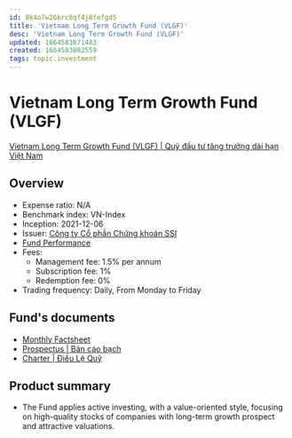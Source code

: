 ```yaml
---
id: 8k4o7w26krc8qf4j8fefgd5
title: 'Vietnam Long Term Growth Fund (VLGF)'
desc: 'Vietnam Long Term Growth Fund (VLGF)'
updated: 1664581671483
created: 1664503882559
tags: topic.investment
---
```

# Vietnam Long Term Growth Fund (VLGF)

[Vietnam Long Term Growth Fund (VLGF) | Quỹ đầu tư tăng trưởng dài hạn Việt Nam](https://www.ssi.com.vn/en/ssiam/fund-information-vlgf)

## Overview

- Expense ratio: N/A
- Benchmark index: VN-Index
- Inception: 2021-12-06
- Issuer: [Công ty Cổ phần Chứng khoán SSI](https://www.ssi.com.vn/)
- [Fund Performance](https://www.ssi.com.vn/en/ssiam/performance-VLGF)
- Fees:
    - Management fee: 1.5% per annum
    - Subscription fee: 1%
    - Redemption fee: 0%
- Trading frequency: Daily, From Monday to Friday

## Fund's documents

- [Monthly Factsheet](https://www.ssi.com.vn/upload/files/QuanLyQuy/Tai-lieu-quy/VLGF/SSI-VLGF%20Fund%20Factsheet%2031082022_EN%20SSIAM.pdf)
- [Prospectus | Bản cáo bạch](https://www.ssi.com.vn/upload/files/QuanLyQuy/VLGF-Fund%20Prospectus%2009052022.pdf)
- [Charter | Điều Lệ Quỹ](https://www.ssi.com.vn/en/ssiam/documents-and-forms?filter_fund=ASSETMANAGEMENT-TAILIEUQUYVLGF&filter_type=52)

## Product summary

- The Fund applies active investing, with a value-oriented style, focusing on high-quality stocks of companies with long-term growth prospect and attractive valuations.